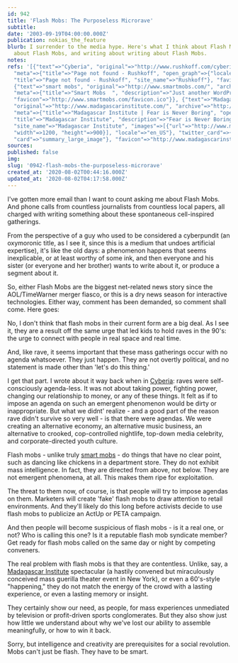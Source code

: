 ```yaml
---
id: 942
title: 'Flash Mobs: The Purposeless Microrave'
subtitle: 
date: '2003-09-19T04:00:00.000Z'
publication: nokias_the_feature
blurb: I surrender to the media hype. Here's what I think about Flash Mobs, writing
  about Flash Mobs, and writing about writing about Flash Mobs.
notes: 
refs: '[{"text"=>"Cyberia", "original"=>"http://www.rushkoff.com/cyberia.html", "archive"=>"http://web.archive.org/web/20080324221701/http://www.rushkoff.com:80/cyberia.html",
  "meta"=>{"title"=>"Page not found - Rushkoff", "open_graph"=>{"locale"=>"en_US",
  "title"=>"Page not found - Rushkoff", "site_name"=>"Rushkoff"}, "favicon"=>"http://www.rushkoff.com/favicon-16x16.png"}},
  {"text"=>"smart mobs", "original"=>"http://www.smartmobs.com/", "archive"=>"http://web.archive.org/web/20200730000926/http://www.smartmobs.com/",
  "meta"=>{"title"=>"Smart Mobs  ", "description"=>"Just another WordPress weblog",
  "favicon"=>"http://www.smartmobs.com/favicon.ico"}}, {"text"=>"Madagascar Institute",
  "original"=>"http://www.madagascarinstitute.com/", "archive"=>"http://web.archive.org/web/20200114203940/http://www.madagascarinstitute.com:80/",
  "meta"=>{"title"=>"Madagascar Institute | Fear is Never Boring", "open_graph"=>{"type"=>"website",
  "title"=>"Madagascar Institute", "description"=>"Fear is Never Boring", "url"=>"http://www.madagascarinstitute.com/",
  "site_name"=>"Madagascar Institute", "images"=>[{"url"=>"http://www.madagascarinstitute.com/wp-content/uploads/2009/10/5042142461_82b1707157_o.jpg",
  "width"=>1200, "height"=>900}], "locale"=>"en_US"}, "twitter_card"=>{"images"=>[{"url"=>"http://www.madagascarinstitute.com/wp-content/uploads/2009/10/5042142461_82b1707157_o.jpg?w=640"}],
  "card"=>"summary_large_image"}, "favicon"=>"http://www.madagascarinstitute.com/favicon.ico"}}]'
sources: 
published: false
img: 
slug: '0942-flash-mobs-the-purposeless-microrave'
created_at: '2020-08-02T00:44:16.000Z'
updated_at: '2020-08-02T04:17:58.000Z'
---
```

I've gotten more email than I want to count asking me about Flash Mobs. And phone calls from countless journalists from countless local papers, all charged with writing something about these spontaneous cell-inspired gatherings.

From the perspective of a guy who used to be considered a cyberpundit (an oxymoronic title, as I see it, since this is a medium that undoes artificial expertise), it's like the old days: a phenomenon happens that seems inexplicable, or at least worthy of some ink, and then everyone and his sister (or everyone and her brother) wants to write about it, or produce a segment about it.

So, either Flash Mobs are the biggest net-related news story since the AOL/TimeWarner merger fiasco, or this is a dry news season for interactive technologies. Either way, comment has been demanded, so comment shall come. Here goes:

No, I don't think that flash mobs in their current form are a big deal. As I see it, they are a result off the same urge that led kids to hold raves in the 90's: the urge to connect with people in real space and real time.

And, like rave, it seems important that these mass gatherings occur with no agenda whatsoever. They just happen. They are not overtly political, and no statement is made other than 'let's do this thing.'

I get that part. I wrote about it way back when in [Cyberia](http://www.rushkoff.com/cyberia.html): raves were self-consciously agenda-less. It was not about taking power, fighting power, changing our relationship to money, or any of these things. It felt as if to impose an agenda on such an emergent phenomenon would be dirty or inappropriate. But what we didnt' realize - and a good part of the reason rave didn't survive so very well - is that there were agendas. We were creating an alternative economy, an alternative music business, an alternative to crooked, cop-controlled nightlife, top-down media celebrity, and corporate-directed youth culture.

Flash mobs - unlike truly [smart mobs](http://www.smartmobs.com/) - do things that have no clear point, such as dancing like chickens in a department store. They do not exhibit mass intelligence. In fact, they are directed from above, not below. They are not emergent phenomena, at all. This makes them ripe for exploitation.

The threat to them now, of course, is that people will try to impose agendas on them. Marketers will create 'fake' flash mobs to draw attention to retail environments. And they'll likely do this long before activists decide to use flash mobs to publicize an ActUp or PETA campaign.

And then people will become suspicious of flash mobs - is it a real one, or not? Who is calling this one? Is it a reputable flash mob syndicate member? Get ready for flash mobs called on the same day or night by competing conveners.

The real problem with flash mobs is that they are contentless. Unlike, say, a [Madagascar Institute](http://www.madagascarinstitute.com/) spectacular (a hastily convened but miraculously conceived mass guerilla theater event in New York), or even a 60's-style "happening," they do not match the energy of the crowd with a lasting experience, or even a lasting memory or insight.

They certainly show our need, as people, for mass experiences unmediated by television or profit-driven sports conglomerates. But they also show just how little we understand about why we've lost our ability to assemble meaningfully, or how to win it back.

Sorry, but intelligence and creativity are prerequisites for a social revolution. Mobs can't just be flash. They have to be smart.
